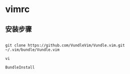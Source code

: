 # vimrc

## 安装步骤

```

git clone https://github.com/VundleVim/Vundle.vim.git ~/.vim/bundle/Vundle.vim

vi 

BundleInstall

```
